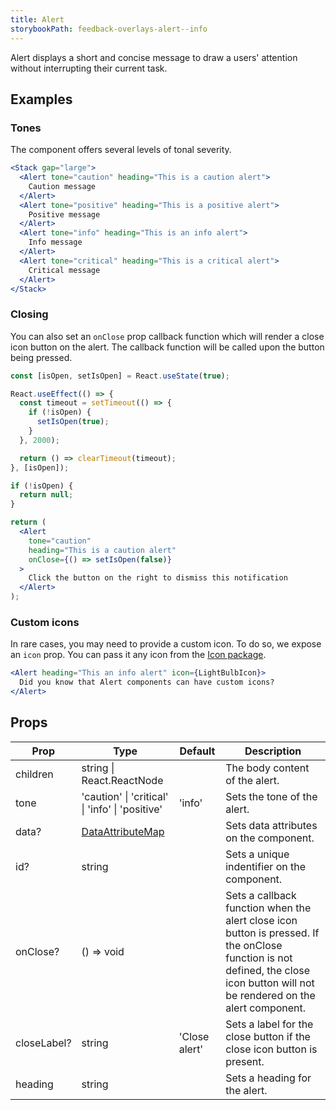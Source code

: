 ```yaml
---
title: Alert
storybookPath: feedback-overlays-alert--info
---
```


Alert displays a short and concise message to draw a users' attention without
interrupting their current task.

## Examples

### Tones

The component offers several levels of tonal severity.

```jsx live
<Stack gap="large">
  <Alert tone="caution" heading="This is a caution alert">
    Caution message
  </Alert>
  <Alert tone="positive" heading="This is a positive alert">
    Positive message
  </Alert>
  <Alert tone="info" heading="This is an info alert">
    Info message
  </Alert>
  <Alert tone="critical" heading="This is a critical alert">
    Critical message
  </Alert>
</Stack>
```

### Closing

You can also set an `onClose` prop callback function which will render a close
icon button on the alert. The callback function will be called upon the button
being pressed.

```jsx live
const [isOpen, setIsOpen] = React.useState(true);

React.useEffect(() => {
  const timeout = setTimeout(() => {
    if (!isOpen) {
      setIsOpen(true);
    }
  }, 2000);

  return () => clearTimeout(timeout);
}, [isOpen]);

if (!isOpen) {
  return null;
}

return (
  <Alert
    tone="caution"
    heading="This is a caution alert"
    onClose={() => setIsOpen(false)}
  >
    Click the button on the right to dismiss this notification
  </Alert>
);
```

### Custom icons

In rare cases, you may need to provide a custom icon. To do so, we expose an
`icon` prop. You can pass it any icon from the [Icon package](/package/icon).

```jsx live
<Alert heading="This an info alert" icon={LightBulbIcon}>
  Did you know that Alert components can have custom icons?
</Alert>
```

## Props

| Prop        | Type                                            | Default       | Description                                                                                                                                                                      |
| ----------- | ----------------------------------------------- | ------------- | -------------------------------------------------------------------------------------------------------------------------------------------------------------------------------- |
| children    | string \| React.ReactNode                       |               | The body content of the alert.                                                                                                                                                   |
| tone        | 'caution' \| 'critical' \| 'info' \| 'positive' | 'info'        | Sets the tone of the alert.                                                                                                                                                      |
| data?       | [DataAttributeMap][data-attribute-map]          |               | Sets data attributes on the component.                                                                                                                                           |
| id?         | string                                          |               | Sets a unique indentifier on the component.                                                                                                                                      |
| onClose?    | () => void                                      |               | Sets a callback function when the alert close icon button is pressed. If the onClose function is not defined, the close icon button will not be rendered on the alert component. |
| closeLabel? | string                                          | 'Close alert' | Sets a label for the close button if the close icon button is present.                                                                                                           |
| heading     | string                                          |               | Sets a heading for the alert.                                                                                                                                                    |

[data-attribute-map]:
  https://github.com/brighte-labs/spark-web/blob/e7f6f4285b4cfd876312cc89fbdd094039aa239a/packages/utils/src/internal/buildDataAttributes.ts#L1
